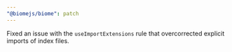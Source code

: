 ```yaml
---
"@biomejs/biome": patch
---
```


Fixed an issue with the `useImportExtensions` rule that overcorrected explicit imports of index files.
